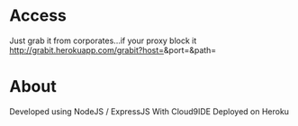 # Access

Just grab it from corporates...if your proxy block it
http://grabit.herokuapp.com/grabit?host=<HOST>&port=<PORT>&path=<PATH>

# About

Developed using NodeJS / ExpressJS
With Cloud9IDE
Deployed on Heroku